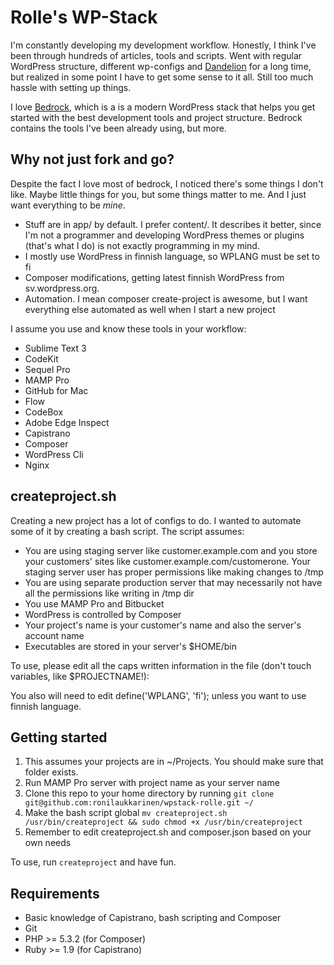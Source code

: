 # Rolle's WP-Stack

I'm constantly developing my development workflow. Honestly, I think I've been through hundreds of articles, tools and scripts. Went with regular WordPress structure, different wp-configs and [Dandelion](https://github.com/scttnlsn/dandelion) for a long time, but realized in some point I have to get some sense to it all. Still too much hassle with setting up things.

I love [Bedrock](https://github.com/roots/bedrock), which is a is a modern WordPress stack that helps you get started with the best development tools and project structure. Bedrock contains the tools I've been already using, but more.

## Why not just fork and go?

Despite the fact I love most of bedrock, I noticed there's some things I don't like. Maybe little things for you, but some things matter to me. And I just want everything to be _mine_.

* Stuff are in app/ by default. I prefer content/. It describes it better, since I'm not a programmer and developing WordPress themes or plugins (that's what I do) is not exactly programming in my mind.
* I mostly use WordPress in finnish language, so WPLANG must be set to fi
* Composer modifications, getting latest finnish WordPress from sv.wordpress.org.
* Automation. I mean composer create-project is awesome, but I want everything else automated as well when I start a new project

I assume you use and know these tools in your workflow:

- Sublime Text 3
- CodeKit
- Sequel Pro
- MAMP Pro
- GitHub for Mac
- Flow
- CodeBox
- Adobe Edge Inspect
- Capistrano
- Composer
- WordPress Cli
- Nginx

## createproject.sh

Creating a new project has a lot of configs to do. I wanted to automate some of it by creating a bash script. The script assumes:

- You are using staging server like customer.example.com and you store your customers' sites like customer.example.com/customerone. Your staging server user has proper permissions like making changes to /tmp
- You are using separate production server that may necessarily not have all the permissions like writing in /tmp dir
- You use MAMP Pro and Bitbucket
- WordPress is controlled by Composer
- Your project's name is your customer's name and also the server's account name
- Executables are stored in your server's $HOME/bin

To use, please edit all the caps written information in the file (don't touch variables, like $PROJECTNAME!):

You also will need to edit define('WPLANG', 'fi'); unless you want to use finnish language.

## Getting started

1. This assumes your projects are in ~/Projects. You should make sure that folder exists.
2. Run MAMP Pro server with project name as your server name
3. Clone this repo to your home directory by running `git clone git@github.com:ronilaukkarinen/wpstack-rolle.git ~/`
4. Make the bash script global `mv createproject.sh /usr/bin/createproject && sudo chmod +x /usr/bin/createproject`
5. Remember to edit createproject.sh and composer.json based on your own needs

To use, run `createproject` and have fun.

## Requirements

* Basic knowledge of Capistrano, bash scripting and Composer
* Git
* PHP >= 5.3.2 (for Composer)
* Ruby >= 1.9 (for Capistrano)